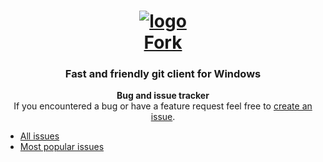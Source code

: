 <div align="center">

# [![logo](https://avatars1.githubusercontent.com/u/22393631?v=3&s=200)<br/>Fork](https://git-fork.com)

### Fast and friendly git client for Windows

 

**Bug and issue tracker**  
If you encountered a bug or have a feature request feel free to [create an issue](https://github.com/ForkIssues/TrackerWin/issues/new).
</div>

* [All issues](https://github.com/ForkIssues/TrackerWin/issues)
* [Most popular issues](https://github.com/ForkIssues/TrackerWin/issues?q=is%3Aissue+is%3Aopen+sort%3Areactions-%2B1-desc)
